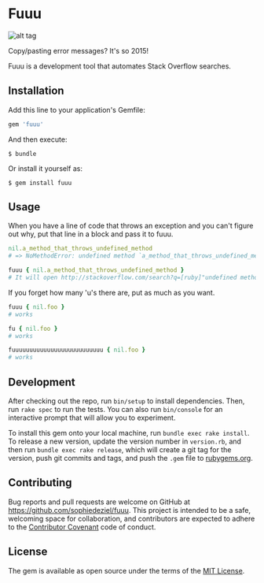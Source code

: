 # Fuuu

![alt tag](https://raw.githubusercontent.com/sophiedeziel/fuuu/master/fuuu.jpg)

Copy/pasting error messages? It's so 2015!

Fuuu is a development tool that automates Stack Overflow searches.

## Installation

Add this line to your application's Gemfile:

```ruby
gem 'fuuu'
```

And then execute:

    $ bundle

Or install it yourself as:

    $ gem install fuuu

## Usage

When you have a line of code that throws an exception and you can't figure out why, put that line in a block and pass it to fuuu.

```ruby
nil.a_method_that_throws_undefined_method
# => NoMethodError: undefined method `a_method_that_throws_undefined_method' for nil:NilClass

fuuu { nil.a_method_that_throws_undefined_method }
# It will open http://stackoverflow.com/search?q=[ruby]"undefined method `a_method_that_throws_undefined_method' for nil:NilClass" in your default browser

```

If you forget how many 'u's there are, put as much as you want.

```ruby
fuuu { nil.foo }
# works

fu { nil.foo }
# works

fuuuuuuuuuuuuuuuuuuuuuuuuuu { nil.foo }
# works
```


## Development

After checking out the repo, run `bin/setup` to install dependencies. Then, run `rake spec` to run the tests. You can also run `bin/console` for an interactive prompt that will allow you to experiment.

To install this gem onto your local machine, run `bundle exec rake install`. To release a new version, update the version number in `version.rb`, and then run `bundle exec rake release`, which will create a git tag for the version, push git commits and tags, and push the `.gem` file to [rubygems.org](https://rubygems.org).

## Contributing

Bug reports and pull requests are welcome on GitHub at https://github.com/sophiedeziel/fuuu. This project is intended to be a safe, welcoming space for collaboration, and contributors are expected to adhere to the [Contributor Covenant](contributor-covenant.org) code of conduct.


## License

The gem is available as open source under the terms of the [MIT License](http://opensource.org/licenses/MIT).


